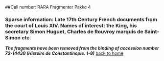 ##Call number: RARA Fragmenter Pakke 4

### Sparse information: Late 17th Century French documents from the court of Louis XIV. Names of interest: the King, his secretary Simon Huguet, Charles de Rouvroy marquis de Saint-Simon etc.

***The fragments have been removed from the binding of accession number 72-14430 (Histoire de Constantinople. 1-8)***
[back to home](README.md)
